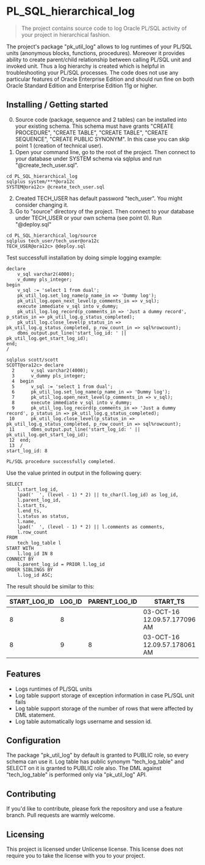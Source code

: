 # PL_SQL_hierarchical_log
> The project contains source code to log Oracle PL/SQL activity of your project in hierarchical fashion.

The project's package "pk_util_log" allows to log runtimes of your PL/SQL units (anonymous blocks, functions, procedures). Moreover it provides ability to create parent/child relationship between calling PL/SQL unit and invoked unit. Thus a log hierarchy is created which is helpful in troubleshooting your PL/SQL processes. The code does not use any particular features of Oracle Enterprise Edition and should run fine on both Oracle Standard Edition and Enterprise Edition 11g or higher.

## Installing / Getting started

0. Source code (package, sequence and 2 tables) can be installed into your existing schema. This schema must have grants "CREATE PROCEDURE", "CREATE TABLE", "CREATE TABLE", "CREATE SEQUENCE", "CREATE PUBLIC SYNONYM". In this case you can skip point 1 (creation of technical user).
1. Open your command line, go to the root of the project. Then connect to your database under SYSTEM schema via sqlplus and run "@create_tech_user.sql".
```shell
cd PL_SQL_hierarchical_log
sqlplus system/***@ora12c
SYSTEM@ora12c> @create_tech_user.sql
```
2. Created TECH_USER has default password "tech_user". You might consider changing it.
3. Go to "source" directory of the project. Then connect to your database under TECH_USER or your own schema (see point 0). Run "@deploy.sql"
```shell
cd PL_SQL_hierarchical_log/source
sqlplus tech_user/tech_user@ora12c
TECH_USER@ora12c> @deploy.sql
```

Test successfull installation by doing simple logging example:

```PLSQL
declare
    v_sql varchar2(4000);
    v_dummy pls_integer;
begin
    v_sql := 'select 1 from dual';
    pk_util_log.set_log_name(p_name_in => 'Dummy log');
    pk_util_log.open_next_level(p_comments_in => v_sql);
    execute immediate v_sql into v_dummy;
    pk_util_log.log_record(p_comments_in => 'Just a dummy record', p_status_in => pk_util_log.g_status_completed);
    pk_util_log.close_level(p_status_in => pk_util_log.g_status_completed, p_row_count_in => sql%rowcount);
    dbms_output.put_line('start_log_id: ' || pk_util_log.get_start_log_id);
end;
/
```

```shell
sqlplus scott/scott
SCOTT@ora12c> declare
  2      v_sql varchar2(4000);
  3      v_dummy pls_integer;
  4  begin
  5      v_sql := 'select 1 from dual';
  6      pk_util_log.set_log_name(p_name_in => 'Dummy log');
  7      pk_util_log.open_next_level(p_comments_in => v_sql);
  8      execute immediate v_sql into v_dummy;
  9      pk_util_log.log_record(p_comments_in => 'Just a dummy record', p_status_in => pk_util_log.g_status_completed);
 10      pk_util_log.close_level(p_status_in => pk_util_log.g_status_completed, p_row_count_in => sql%rowcount);
 11      dbms_output.put_line('start_log_id: ' || pk_util_log.get_start_log_id);
 12  end;
 13  /
start_log_id: 8

PL/SQL procedure successfully completed.
```

Use the value printed in output in the following query:

```PLSQL
SELECT    
    l.start_log_id,
	lpad('  ', (level - 1) * 2) || to_char(l.log_id) as log_id,
    l.parent_log_id,
	l.start_ts,
	l.end_ts,
	l.status as status,
    l.name,
	lpad('  ', (level - 1) * 2) || l.comments as comments,
    l.row_count
FROM
	tech_log_table l
START WITH
	l.log_id IN 8
CONNECT BY
	l.parent_log_id = PRIOR l.log_id
ORDER SIBLINGS BY
	l.log_id ASC;
```

The result should be similar to this:

| START_LOG_ID  | LOG_ID | PARENT_LOG_ID | START_TS | END_TS | STATUS | NAME | COMMENTS | ROW_COUNT |
| ------------- | ------------- | ------------- | ------------- | ------------- | ------------- | ------------- | ------------- | ------------- |
| 8  | 8  | | 03-OCT-16 12.09.57.177096 AM | 03-OCT-16 12.09.57.179340 AM | C | Dummy log | Just a dummy record | 1 |
| 8  |   9  | 8 | 03-OCT-16 12.09.57.178061 AM | 03-OCT-16 12.09.57.178721 AM | C | Dummy log |   Just a dummy record | |


## Features

* Logs runtimes of PL/SQL units
* Log table support storage of exception information in case PL/SQL unit fails
* Log table support storage of the number of rows that were affected by DML statement.
* Log table automatically logs username and session id.

## Configuration

The package "pk_util_log" by default is granted to PUBLIC role, so every schema can use it. Log table has public synonym "tech_log_table" and SELECT on it is granted to PUBLIC role also. The DML against "tech_log_table" is performed only via "pk_util_log" API.

## Contributing

If you'd like to contribute, please fork the repository and use a feature
branch. Pull requests are warmly welcome.

## Licensing

This project is licensed under Unlicense license. This license does not require you to take the license with you to your project.
